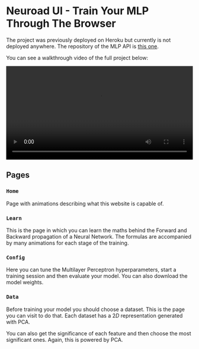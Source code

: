 # Neuroad UI - Train Your MLP Through The Browser
The project was previously deployed on Heroku but currently is not deployed anywhere. The repository of the MLP API is [this one](https://github.com/auhide/mlp_nn). 

You can see a walkthrough video of the full project below:

<video width="100%" height="auto" controls>
  <source src="static/neuroad-demo.mp4" type="video/mp4">
</video>

## Pages

### `Home`
Page with animations describing what this website is capable of.
### `Learn`
This is the page in which you can learn the maths behind the Forward and Backward propagation of a Neural Network. The formulas are accompanied by many animations for each stage of the training.
### `Config`
Here you can tune the Multilayer Perceptron hyperparameters, start a training session and then evaluate your model. You can also download the model weights.
### `Data`
Before training your model you should choose a dataset. This is the page you can visit to do that. Each dataset has a $2D$ representation generated with PCA. 

You can also get the significance of each feature and then choose the most significant ones. Again, this is powered by PCA.

